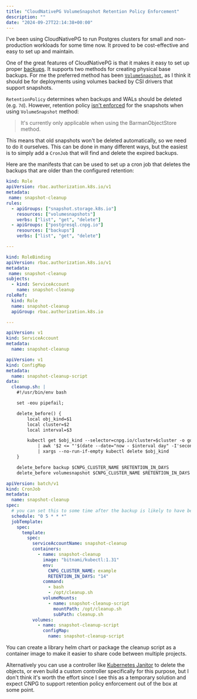 ```yaml
---
title: "CloudNativePG VolumeSnapshot Retention Policy Enforcement"
description: ""
date: "2024-09-27T22:14:38+00:00"
---
```


I've been using CloudNativePG to run Postgres clusters for small and non-production
workloads for some time now. It proved to be cost-effective and easy to set up
and maintain.

One of the great features of CloudNativePG is that it makes it easy to set up proper [backups](https://cloudnative-pg.io/documentation/1.24/backup/).
It supports two methods for creating physical base backups. For me the preferred
method has been [`VolumeSnapshot`](https://cloudnative-pg.io/documentation/1.24/backup_volumesnapshot/),
as I think it should be for deployments using volumes backed by CSI drivers that
support snapshots.

`RetentionPolicy` determines when backups and WALs should be deleted (e.g. `7d`).
However, retention policy [isn't enforced](https://cloudnative-pg.io/documentation/1.24/cloudnative-pg.v1/#postgresql-cnpg-io-v1-BackupConfiguration)
for the snapshots when using `VolumeSnapshot` method:

> It's currently only applicable when using the BarmanObjectStore method.

This means that old snapshots won't be deleted automatically, so we need to do
it ourselves. This can be done in many different ways, but the easiest is to
simply add a `CronJob` that will find and delete the expired backups.

Here are the manifests that can be used to set up a cron job that deletes the backups
that are older than the configured retention:

```yaml
kind: Role
apiVersion: rbac.authorization.k8s.io/v1
metadata:
 name: snapshot-cleanup
rules:
  - apiGroups: ["snapshot.storage.k8s.io"]
    resources: ["volumesnapshots"]
    verbs: ["list", "get", "delete"]
  - apiGroups: ["postgresql.cnpg.io"]
    resources: ["backups"]
    verbs: ["list", "get", "delete"]

---

kind: RoleBinding
apiVersion: rbac.authorization.k8s.io/v1
metadata:
 name: snapshot-cleanup
subjects:
  - kind: ServiceAccount
    name: snapshot-cleanup
roleRef:
  kind: Role
  name: snapshot-cleanup
  apiGroup: rbac.authorization.k8s.io

---

apiVersion: v1
kind: ServiceAccount
metadata:
  name: snapshot-cleanup
```

```yaml
apiVersion: v1
kind: ConfigMap
metadata:
  name: snapshot-cleanup-script
data:
  cleanup.sh: |
    #!/usr/bin/env bash

    set -eou pipefail;

    delete_before() {
        local obj_kind=$1
        local cluster=$2
        local interval=$3

        kubectl get $obj_kind --selector=cnpg.io/cluster=$cluster -o go-template --template '{{ range .items }}{{ .metadata.name }} {{ .metadata.creationTimestamp }}{{ "\n" }}{{ end }}' \
            | awk '$2 <= "'$(date --date="now - $interval day" -I'seconds' -u | sed 's/+00:00/Z/')'" { print $1 }' \
            | xargs --no-run-if-empty kubectl delete $obj_kind
    }

    delete_before backup $CNPG_CLUSTER_NAME $RETENTION_IN_DAYS
    delete_before volumesnapshot $CNPG_CLUSTER_NAME $RETENTION_IN_DAYS
```

```yaml
apiVersion: batch/v1
kind: CronJob
metadata:
  name: snapshot-cleanup
spec:
  # you can set this to some time after the backup is likely to have been completed
  schedule: "0 5 * * *"
  jobTemplate:
    spec:
      template:
        spec:
          serviceAccountName: snapshot-cleanup
          containers:
            - name: snapshot-cleanup
              image: "bitnami/kubectl:1.31"
              env:
                CNPG_CLUSTER_NAME: example
                RETENTION_IN_DAYS: "14"
              command:
                - bash
                - /opt/cleanup.sh
              volumeMounts:
                - name: snapshot-cleanup-script
                  mountPath: /opt/cleanup.sh
                  subPath: cleanup.sh
          volumes:
            - name: snapshot-cleanup-script
              configMap:
                name: snapshot-cleanup-script
```

You can create a library helm chart or package the cleanup script as a container
image to make it easier to share code between multiple projects.

Alternatively you can use a controller like [Kubernetes Janitor](https://codeberg.org/hjacobs/kube-janitor)
to delete the objects, or even build a custom controller specifically for this
purpose, but I don't think it's worth the effort since I see this as a temporary
solution and expect CNPG to support retention policy enforcement out of the box
at some point.

